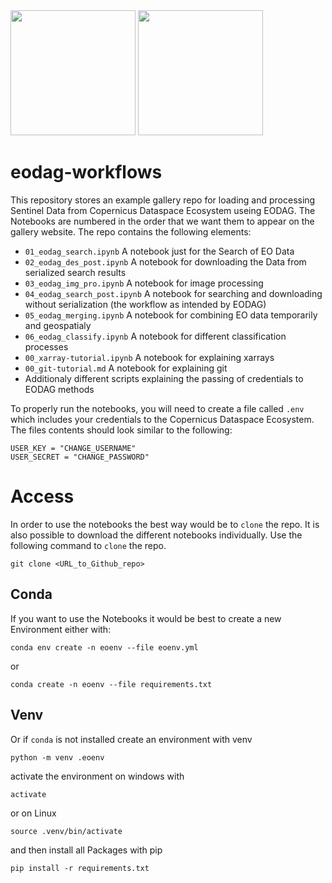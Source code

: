 <img src ="https://eodag.readthedocs.io/en/latest/_static/eodag_bycs.png" width=200>

<img src="https://dataspace.copernicus.eu/sites/default/files/styles/opengraph/public/media/images/2023-03/og_share.png?itok%253DzjtW85Fb" width="200">

# eodag-workflows

This repository stores an example gallery repo for loading and processing Sentinel Data from Copernicus Dataspace Ecosystem useing EODAG. 
The Notebooks are numbered in the order that we want them to appear on the gallery website.
The repo contains the following elements:

- `01_eodag_search.ipynb` A notebook just for the Search of EO Data 
- `02_eodag_des_post.ipynb` A notebook for downloading the Data from serialized search results 
- `03_eodag_img_pro.ipynb` A notebook for image processing 
- `04_eodag_search_post.ipynb` A notebook for searching and downloading without serialization (the workflow as intended by EODAG)
- `05_eodag_merging.ipynb` A notebook for combining EO data temporarily and geospatialy 
- `06_eodag_classify.ipynb` A notebook for different classification processes 
- `00_xarray-tutorial.ipynb` A notebook for explaining xarrays 
- `00_git-tutorial.md` A notebook for explaining git 
- Additionaly different scripts explaining the passing of credentials to EODAG methods

To properly run the notebooks, you will need to create a file called `.env` which includes your credentials to the 
Copernicus Dataspace Ecosystem. The files contents should look similar to the following:
```
USER_KEY = "CHANGE_USERNAME"
USER_SECRET = "CHANGE_PASSWORD"
```

# Access

In order to use the notebooks the best way would be to `clone` the repo. It is also possible to download the different notebooks individually. 
Use the following command to `clone` the repo.

```
git clone <URL_to_Github_repo>
```
## Conda
If you want to use the Notebooks it would be best to create a new Environment either with:
```
conda env create -n eoenv --file eoenv.yml
```
or
```
conda create -n eoenv --file requirements.txt
```
## Venv
Or if `conda` is not installed create an environment with venv
```
python -m venv .eoenv
```
activate the environment on windows with 
```
activate
```
or on Linux 
```
source .venv/bin/activate
```
and then install all Packages with pip
```
pip install -r requirements.txt
```